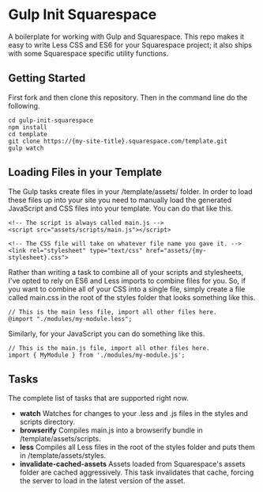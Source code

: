 # Gulp Init Squarespace

A boilerplate for working with Gulp and Squarespace. This repo makes it easy to write Less CSS and ES6 for your Squarespace project; it also ships with some Squarespace specific utility functions.

## Getting Started

First fork and then clone this repository. Then in the command line do the following.

    cd gulp-init-squarespace
    npm install
    cd template
    git clone https://{my-site-title}.squarespace.com/template.git
    gulp watch

## Loading Files in your Template

The Gulp tasks create files in your /template/assets/ folder. In order to load these files up into your site you need to manually load the generated JavaScript and CSS files into your template. You can do that like this.

    <!-- The script is always called main.js -->
    <script src="assets/scripts/main.js"></script>

    <!-- The CSS file will take on whatever file name you gave it. -->
    <link rel="stylesheet" type="text/css" href="assets/{my-stylesheet}.css">

Rather than writing a task to combine all of your scripts and stylesheets, I've opted to rely on ES6 and Less imports to combine files for you. So, if you want to combine all of your CSS into a single file, simply create a file called main.css in the root of the styles folder that looks something like this.

    // This is the main less file, import all other files here.
    @import "./modules/my-module.less";

Similarly, for your JavaScript you can do something like this.

    // This is the main.js file, import all other files here.
    import { MyModule } from './modules/my-module.js';

## Tasks

The complete list of tasks that are supported right now.

- **watch** Watches for changes to your .less and .js files in the styles and scripts directory.
- **browserify** Compiles main.js into a browserify bundle in /template/assets/scripts.
- **less** Compiles all Less files in the root of the styles folder and puts them in /template/assets/styles.
- **invalidate-cached-assets** Assets loaded from Squarespace's assets folder are cached aggressively. This task invalidates that cache, forcing the server to load in the latest version of the asset.